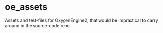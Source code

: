 # oe_assets
Assets and test-files for OxygenEngine2, that would be impractical to carry around in the source-code repo
